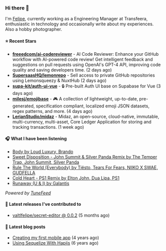 ### Hi there 👋

I'm [Felipe](https://felipevm.com), currently working as a Engineering Manager at Transfeera, enthusiastic in technology and occasionally write about my experiences. Also a hobby photographer.

#### ⭐ Recent Stars
- **[freeedcom/ai-codereviewer](https://github.com/freeedcom/ai-codereviewer)** - AI Code Reviewer: Enhance your GitHub workflow with AI-powered code review! Get intelligent feedback and suggestions on pull requests using OpenAI&#39;s GPT-4 API, improving code quality and saving developers time. (2 days ago)
- **[SupersaasHQ/lemonrepo](https://github.com/SupersaasHQ/lemonrepo)** - Sell access to private GitHub repositories using Lemonsqueezy &amp; NuxtHub (2 days ago)
- **[supa-kit/auth-ui-vue](https://github.com/supa-kit/auth-ui-vue)** - 🔒 Pre-built Auth UI base on Supabase for Vue (3 days ago)
- **[milesj/emojibase](https://github.com/milesj/emojibase)** - 🎮 A collection of lightweight, up-to-date, pre-generated, specification compliant, localized emoji JSON datasets, regex patterns, and more. (4 days ago)
- **[LerianStudio/midaz](https://github.com/LerianStudio/midaz)** - Midaz, an open-source, cloud-native, immutable, multi-currency, multi-asset, Core Ledger Application for storing and tracking transactions.  (1 week ago)

#### 🎧 What I have been listening
- [Body by Loud Luxury, Brando](https://open.spotify.com/track/21RzyxY3EFaxVy6K4RqaU9)
- [Sweet Disposition - John Summit &amp; Silver Panda Remix by The Temper Trap, John Summit, Silver Panda](https://open.spotify.com/track/6rGf5AsEaVskU0pO2ewcUL)
- [Rule The World (Everybody) by Tiësto, Tears For Fears, NIIKO X SWAE, GUDFELLA](https://open.spotify.com/track/2f2dRxjiUOoV5qhZFbnVO6)
- [Cold Heart - PS1 Remix by Elton John, Dua Lipa, PS1](https://open.spotify.com/track/5hw7bUv7NtrsepLROgIxLl)
- [Runaway (U &amp; I) by Galantis](https://open.spotify.com/track/46lFttIf5hnUZMGvjK0Wxo)

_Powered by [TuneFeed](https://tunefeed.app?ref=valtlfelipe-gh-profile)_ 

#### 🚀 Latest releases I've contributed to


- [valtlfelipe/secret-editor @ 0.0.2](https://github.com/valtlfelipe/secret-editor/releases/tag/0.0.2) (5 months ago)

#### 📄 Latest blog posts
- [Creating my first mobile app](https://felipevm.com/posts/creating-my-first-mobile-app/) (4 years ago)
- [Using Sequelize With Hapijs](https://felipevm.com/posts/using-sequelize-with-hapijs/) (6 years ago)
